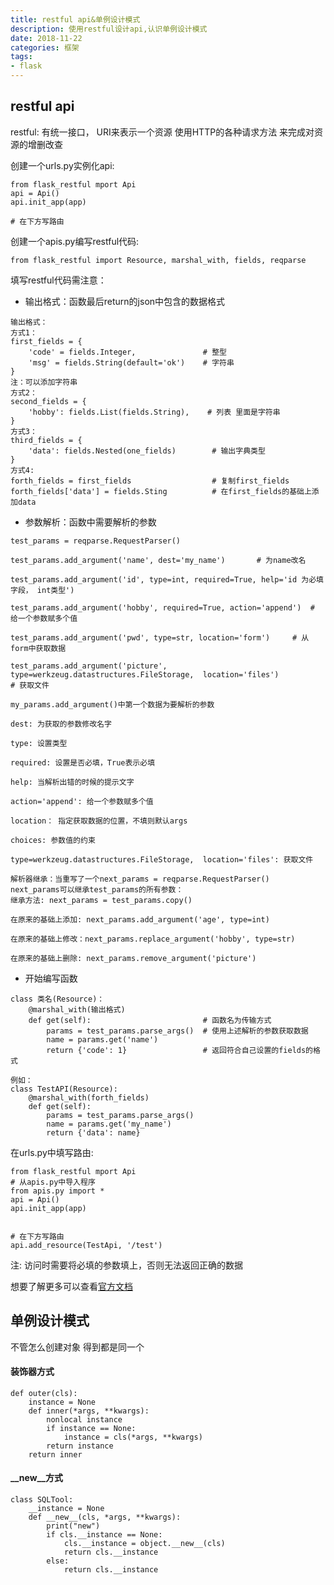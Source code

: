 ```yaml
---
title: restful api&单例设计模式
description: 使用restful设计api,认识单例设计模式
date: 2018-11-22
categories: 框架
tags:
- flask
---
```




## restful api

restful: 有统一接口， URI来表示一个资源 使用HTTP的各种请求方法 来完成对资源的增删改查

创建一个urls.py实例化api:

~~~
from flask_restful mport Api
api = Api()
api.init_app(app)

# 在下方写路由
~~~

创建一个apis.py编写restful代码:

~~~
from flask_restful import Resource, marshal_with, fields, reqparse
~~~

填写restful代码需注意：

* 输出格式：函数最后return的json中包含的数据格式

~~~
输出格式：
方式1：
first_fields = {
    'code' = fields.Integer,               # 整型
    'msg' = fields.String(default='ok')    # 字符串
}
注：可以添加字符串
方式2：
second_fields = {
    'hobby': fields.List(fields.String),    # 列表 里面是字符串
}
方式3：
third_fields = {
    'data': fields.Nested(one_fields)        # 输出字典类型
}
方式4: 
forth_fields = first_fields                  # 复制first_fields
forth_fields['data'] = fields.Sting          # 在first_fields的基础上添加data
~~~

* 参数解析：函数中需要解析的参数

~~~
test_params = reqparse.RequestParser()

test_params.add_argument('name', dest='my_name')       # 为name改名

test_params.add_argument('id', type=int, required=True, help='id 为必填字段， int类型')

test_params.add_argument('hobby', required=True, action='append')  # 给一个参数赋多个值

test_params.add_argument('pwd', type=str, location='form')     # 从form中获取数据

test_params.add_argument('picture', type=werkzeug.datastructures.FileStorage,  location='files')                                        # 获取文件
~~~

~~~
my_params.add_argument()中第一个数据为要解析的参数

dest: 为获取的参数修改名字

type: 设置类型

required: 设置是否必填，True表示必填

help: 当解析出错的时候的提示文字

action='append': 给一个参数赋多个值

location： 指定获取数据的位置，不填则默认args

choices: 参数值的约束

type=werkzeug.datastructures.FileStorage,  location='files': 获取文件
~~~

~~~
解析器继承：当重写了一个next_params = reqparse.RequestParser()
next_params可以继承test_params的所有参数：
继承方法: next_params = test_params.copy()

在原来的基础上添加: next_params.add_argument('age', type=int)

在原来的基础上修改：next_params.replace_argument('hobby', type=str)

在原来的基础上删除: next_params.remove_argument('picture')
~~~

* 开始编写函数

~~~
class 类名(Resource)：
	@marshal_with(输出格式)
    def get(self):                         # 函数名为传输方式
        params = test_params.parse_args()  # 使用上述解析的参数获取数据
        name = params.get('name')
        return {'code': 1}                 # 返回符合自己设置的fields的格式

例如：
class TestAPI(Resource):
	@marshal_with(forth_fields)
	def get(self):
		params = test_params.parse_args()
		name = params.get('my_name')
		return {'data': name}  
~~~

在urls.py中填写路由:

~~~
from flask_restful mport Api
# 从apis.py中导入程序
from apis.py import *
api = Api()
api.init_app(app)


# 在下方写路由
api.add_resource(TestApi, '/test')
~~~

注: 访问时需要将必填的参数填上，否则无法返回正确的数据

想要了解更多可以查看<a href='http://www.pythondoc.com/Flask-RESTful/quickstart.html' target='_self'>官方文档</a>

## 单例设计模式

不管怎么创建对象 得到都是同一个

#### 装饰器方式

~~~
def outer(cls):
    instance = None
    def inner(*args, **kwargs):
        nonlocal instance
        if instance == None:
            instance = cls(*args, **kwargs)
        return instance
    return inner
~~~

#### \__new__方式

~~~
class SQLTool:
    __instance = None
    def __new__(cls, *args, **kwargs):
        print("new")
        if cls.__instance == None:
            cls.__instance = object.__new__(cls)
            return cls.__instance
        else:
            return cls.__instance
~~~

